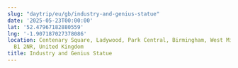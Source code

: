 ```yaml
---
slug: "daytrip/eu/gb/industry-and-genius-statue"
date: '2025-05-23T00:00:00'
lat: '52.47967182880559'
lng: '-1.907187027378086'
location: Centenary Square, Ladywood, Park Central, Birmingham, West Midlands, England,
  B1 2NR, United Kingdom
title: Industry and Genius Statue
---
```



